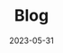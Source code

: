 ---
date: 2023-05-31
title: Blog
weight: 5
images:
- images/thumbnails/blog_splash.png
images:
- images/thumbnails/blog_splash.png
description: "Blogs about Brookhaven RP Updates, exiting news, and new findings"
Categories: ["blog"]
---